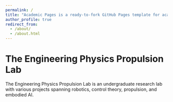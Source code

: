 ```yaml
---
permalink: /
title: "Academic Pages is a ready-to-fork GitHub Pages template for academic personal websites"
author_profile: true
redirect_from: 
  - /about/
  - /about.html
---
```


# The Engineering Physics Propulsion Lab

The Engineering Physics Propulsion Lab is an undergraduate research lab with various projects spanning robotics, control theory, propulsion, and embodied AI.
